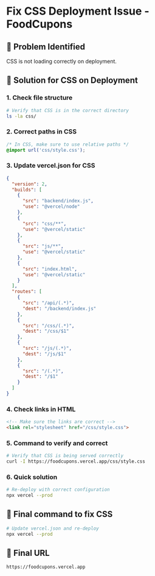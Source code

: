 # Fix CSS Deployment Issue - FoodCupons

## 🎯 **Problem Identified**
CSS is not loading correctly on deployment.

## 🔧 **Solution for CSS on Deployment**

### 1. **Check file structure**
```bash
# Verify that CSS is in the correct directory
ls -la css/
```

### 2. **Correct paths in CSS**
```css
/* In CSS, make sure to use relative paths */
@import url('css/style.css');
```

### 3. **Update vercel.json for CSS**
```json
{
  "version": 2,
  "builds": [
    {
      "src": "backend/index.js",
      "use": "@vercel/node"
    },
    {
      "src": "css/**",
      "use": "@vercel/static"
    },
    {
      "src": "js/**",
      "use": "@vercel/static"
    },
    {
      "src": "index.html",
      "use": "@vercel/static"
    }
  ],
  "routes": [
    {
      "src": "/api/(.*)",
      "dest": "/backend/index.js"
    },
    {
      "src": "/css/(.*)",
      "dest": "/css/$1"
    },
    {
      "src": "/js/(.*)",
      "dest": "/js/$1"
    },
    {
      "src": "/(.*)",
      "dest": "/$1"
    }
  ]
}
```

### 4. **Check links in HTML**
```html
<!-- Make sure the links are correct -->
<link rel="stylesheet" href="/css/style.css">
```

### 5. **Command to verify and correct**
```bash
# Verify that CSS is being served correctly
curl -I https://foodcupons.vercel.app/css/style.css
```

### 6. **Quick solution**
```bash
# Re-deploy with correct configuration
npx vercel --prod
```

## 🎯 **Final command to fix CSS**
```bash
# Update vercel.json and re-deploy
npx vercel --prod
```

## 📱 **Final URL**
`https://foodcupons.vercel.app`